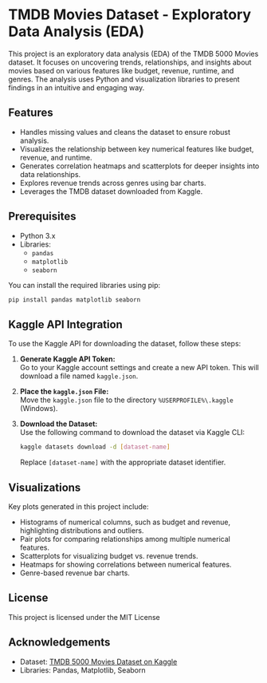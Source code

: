 
# TMDB Movies Dataset - Exploratory Data Analysis (EDA)

This project is an exploratory data analysis (EDA) of the TMDB 5000 Movies dataset. It focuses on uncovering trends, relationships, and insights about movies based on various features like budget, revenue, runtime, and genres. The analysis uses Python and visualization libraries to present findings in an intuitive and engaging way.

## Features

- Handles missing values and cleans the dataset to ensure robust analysis.
- Visualizes the relationship between key numerical features like budget, revenue, and runtime.
- Generates correlation heatmaps and scatterplots for deeper insights into data relationships.
- Explores revenue trends across genres using bar charts.
- Leverages the TMDB dataset downloaded from Kaggle.

## Prerequisites

- Python 3.x  
- Libraries:
  - `pandas`
  - `matplotlib`
  - `seaborn`

You can install the required libraries using pip:

```bash
pip install pandas matplotlib seaborn
```

## Kaggle API Integration

To use the Kaggle API for downloading the dataset, follow these steps:

1. **Generate Kaggle API Token:**  
   Go to your Kaggle account settings and create a new API token. This will download a file named `kaggle.json`.

2. **Place the `kaggle.json` File:**  
   Move the `kaggle.json` file to the directory `%USERPROFILE%\.kaggle` (Windows).

3. **Download the Dataset:**  
   Use the following command to download the dataset via Kaggle CLI:
   ```bash
   kaggle datasets download -d [dataset-name]
   ```
   Replace `[dataset-name]` with the appropriate dataset identifier.

## Visualizations

Key plots generated in this project include:
- Histograms of numerical columns, such as budget and revenue, highlighting distributions and outliers.
- Pair plots for comparing relationships among multiple numerical features.
- Scatterplots for visualizing budget vs. revenue trends.
- Heatmaps for showing correlations between numerical features.
- Genre-based revenue bar charts.

## License

This project is licensed under the MIT License

## Acknowledgements

- Dataset: [TMDB 5000 Movies Dataset on Kaggle](https://www.kaggle.com/)
- Libraries: Pandas, Matplotlib, Seaborn

